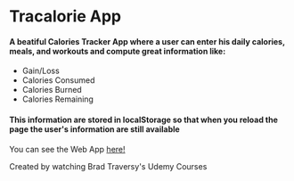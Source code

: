 # Tracalorie App #

#### A beatiful Calories Tracker App where a user can enter his daily calories, meals, and workouts and compute great information like: ####
* Gain/Loss
* Calories Consumed
* Calories Burned
* Calories Remaining
#### This information are stored in localStorage so that when you reload the page the user's information are still available ####
You can see the Web App [here!](https://clever-toffee-4ecba3.netlify.app/)

Created by watching Brad Traversy's Udemy Courses
